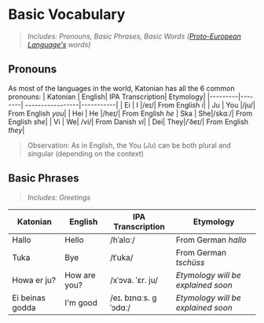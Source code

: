 # Basic Vocabulary
> _Includes: Pronouns, Basic Phrases, Basic Words ([Proto-European Language's](https://en.wikipedia.org/wiki/Proto-Indo-European_language) words)_

 ## Pronouns
 As most of the languages in the world, Katonian has all the 6 common pronouns:
 | Katonian | English| IPA Transcription| Etymology|
 |---------|--------| -----------------|-----------|
 | Ei | I |/eɪ/| From English _i_|
 | Ju | You |/ju/| From English _you_|
 | Hei | He |/heɪ/| From English _he_
 | Ska | She|/skɑː/| From English _she_|
 | Vi | We| /vi/| From Danish _vi_|
 | Dei| They|/ˈðeɪ/| From English _they_|
 > Observation: As in English, the You (_Ju_) can be both plural and singular (depending on the context)

## Basic Phrases
> _Includes: Greetings_

| Katonian | English| IPA Transcription| Etymology|
 |---------|--------| -----------------|----------|
 |Hallo | Hello| /hˈaloː/| From German _hallo_|
 |Tuka | Bye| /tˈuka/| From German _tschüss_|
 |Howa er ju?|How are you?|/xˈɔva. ˈɛr. ju/| _Etymology will be explained soon_|
 |Ei beinas godda|I'm good|/eɪ. bɪnɑːs. ɡˈɔdɑː/|_Etymology will be explained soon_|
